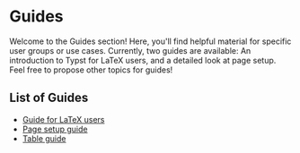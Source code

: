 # Guides

Welcome to the Guides section! Here, you'll find helpful material for specific user groups or use cases. Currently, two guides are available: An introduction to Typst for LaTeX users, and a detailed look at page setup. Feel free to propose other topics for guides!

## List of Guides

- [Guide for LaTeX users](/docs/guides/guide-for-latex-users/)
- [Page setup guide](/docs/guides/page-setup-guide/)
- [Table guide](/docs/guides/table-guide/)
